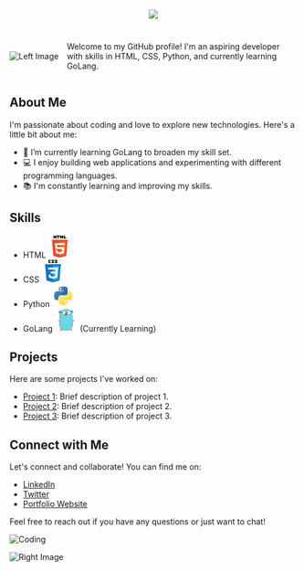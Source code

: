 <h1 align="center">
  <a href="https://git.io/typing-svg">
    <img src="https://readme-typing-svg.herokuapp.com/?lines=Hello,+There!+👋;This+is+John+Opiyo....;Nice+to+meet+you!&center=true&size=30">
  </a>
</h1>

<div style="display: flex; align-items: center;">
    <img src="" alt="Left Image" width="200"/>
    <p>Welcome to my GitHub profile! I'm an aspiring developer with skills in HTML, CSS, Python, and currently learning GoLang.</p>
</div>

## About Me

I'm passionate about coding and love to explore new technologies. Here's a little bit about me:

- 🌱 I’m currently learning GoLang to broaden my skill set.
- 💻 I enjoy building web applications and experimenting with different programming languages.
- 📚 I'm constantly learning and improving my skills.

## Skills

- HTML <img src="https://raw.githubusercontent.com/devicons/devicon/master/icons/html5/html5-original-wordmark.svg" alt="HTML Icon" width="40" height= "40"/>
- CSS <img src="https://raw.githubusercontent.com/devicons/devicon/master/icons/css3/css3-original-wordmark.svg" alt="CSS Icon" width="40" height="40"/>
- Python <img src="https://raw.githubusercontent.com/devicons/devicon/master/icons/python/python-original.svg" alt="Python Icon" width="40" height="40"/>
- GoLang <img src="https://raw.githubusercontent.com/devicons/devicon/master/icons/go/go-original.svg" alt="GoLang Icon" width="40" height = "40"/> (Currently Learning)

## Projects

Here are some projects I've worked on:

- [Project 1](link-to-project-1): Brief description of project 1.
- [Project 2](link-to-project-2): Brief description of project 2.
- [Project 3](link-to-project-3): Brief description of project 3.

## Connect with Me

Let's connect and collaborate! You can find me on:

- [LinkedIn](your-linkedin-profile-url)
- [Twitter](your-twitter-profile-url)
- [Portfolio Website](your-portfolio-website-url)

Feel free to reach out if you have any questions or just want to chat!

![Coding](https://camo.githubusercontent.com/19db51af5f90f1b152bc0b9078f5fe97053955be5074f03f17019c70345bdcdb/68747470733a2f2f6d69726f2e6d656469756d2e636f6d2f6d61782f313336302f302a37513379765349765f7430696f4a2d5a2e676966)

<div style="display: flex; justify-content: space-between;">
    <img src="right-image-url" alt="Right Image" width="300"/>
</div>
